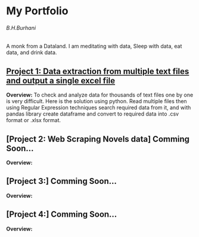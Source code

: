 # My Portfolio
###### B.H.Burhani
A monk from a Dataland. I am meditating with data, Sleep with data, eat data, and drink data.

## [Project 1: Data extraction from multiple text files and output a single excel file](https://github.com/Data-Anatist/Data-extraction-from-multiple-text-files-and-output-a-single-excel-file)
**Overview:** To check and analyze data for thousands of text files one by one is very difficult. Here is the solution using python. Read multiple files then using Regular Expression techniques search required data from it, and with pandas library create dataframe and convert to required data into .csv format or .xlsx format.  


## [Project 2: Web Scraping Novels data] Comming Soon...
**Overview:** 

## [Project 3:] Comming Soon...
**Overview:** 

## [Project 4:] Comming Soon...
**Overview:** 
